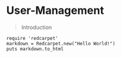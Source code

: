 # User-Management

> Introduction
```
require 'redcarpet'
markdown = Redcarpet.new("Hello World!")
puts markdown.to_html
```
